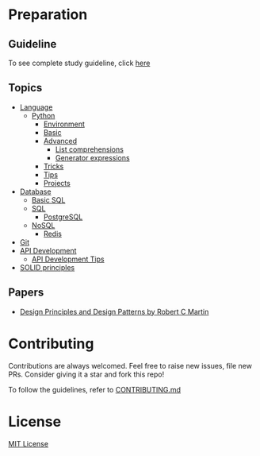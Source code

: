 # Preparation

## Guideline
To see complete study guideline, click [here](GUIDELINE.md)

## Topics
- [Language](./languages/)
    - [Python](./languages/Python/)
        - [Environment](./languages/Python/000_environment/)
        - [Basic](./languages/Python/001__basics/)
        - [Advanced](./languages/Python/002__advanced_topics/)
            - [List comprehensions](./languages/Python/002__advanced_topics/001__list_comprehensions/)
            - [Generator expressions](./languages/Python//002__advanced_topics/002__generator_expressions/)
        - [Tricks](./languages/Python/003__tricks/)
        - [Tips](./languages/Python/004__tips/)
        - [Projects](./languages/Python/005__projects/)
- [Database](./Database/)
    - [Basic SQL](./Database/basic_queries/)
    - [SQL](./Database/SQL/)
        - [PostgreSQL](./Database/SQL/PostgreSQL/)
    - [NoSQL](./Database/NoSQL/)
        - [Redis](./Database/NoSQL/Redis/)
- [Git](./git/)
- [API Development](./API/)
    - [API Development Tips](./API/tips/)
- [SOLID principles](https://github.com/rkshaon/preparation/tree/master/SOLID_Principles)

## Papers
+ [Design Principles and Design Patterns by Robert C Martin](https://github.com/rkshaon/preparation/blob/master/Design_Patterns/DesignPrinciplesAndPatterns.pdf)

# Contributing
Contributions are always welcomed. Feel free to raise new issues, file new PRs. Consider giving it a star and fork this repo!

To follow the guidelines, refer to [CONTRIBUTING.md](./CONTRIBUTING.md)

# License
[MIT License](./LICENSE)
